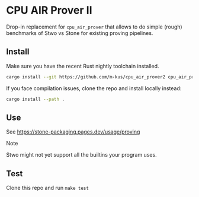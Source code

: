 #  CPU AIR Prover II

Drop-in replacement for `cpu_air_prover` that allows to do simple (rough) benchmarks of Stwo vs Stone for existing proving pipelines.

## Install

Make sure you have the recent Rust nightly toolchain installed.

```sh
cargo install --git https://github.com/m-kus/cpu_air_prover2 cpu_air_prover2
```

If you face compilation issues, clone the repo and install locally instead:

```sh
cargo install --path .
```

## Use

See https://stone-packaging.pages.dev/usage/proving

> [!NOTE]  
> Stwo might not yet support all the builtins your program uses.

## Test

Clone this repo and run `make test`
